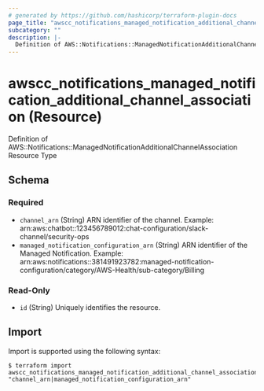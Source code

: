 ```yaml
---
# generated by https://github.com/hashicorp/terraform-plugin-docs
page_title: "awscc_notifications_managed_notification_additional_channel_association Resource - terraform-provider-awscc"
subcategory: ""
description: |-
  Definition of AWS::Notifications::ManagedNotificationAdditionalChannelAssociation Resource Type
---
```


# awscc_notifications_managed_notification_additional_channel_association (Resource)

Definition of AWS::Notifications::ManagedNotificationAdditionalChannelAssociation Resource Type



<!-- schema generated by tfplugindocs -->
## Schema

### Required

- `channel_arn` (String) ARN identifier of the channel.
Example: arn:aws:chatbot::123456789012:chat-configuration/slack-channel/security-ops
- `managed_notification_configuration_arn` (String) ARN identifier of the Managed Notification.
Example: arn:aws:notifications::381491923782:managed-notification-configuration/category/AWS-Health/sub-category/Billing

### Read-Only

- `id` (String) Uniquely identifies the resource.

## Import

Import is supported using the following syntax:

```shell
$ terraform import awscc_notifications_managed_notification_additional_channel_association.example "channel_arn|managed_notification_configuration_arn"
```

